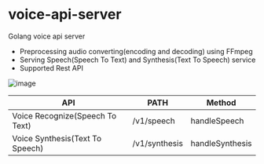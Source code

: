 # voice-api-server

Golang voice api server 
 - Preprocessing audio converting(encoding and decoding) using FFmpeg 
 - Serving Speech(Speech To Text) and Synthesis(Text To Speech) service
 - Supported Rest API

![image](https://user-images.githubusercontent.com/10591350/139374435-d192b956-9b97-4314-acc9-fbb9e1a0319a.png)

| API                             | PATH          | Method          |
|---------------------------------|---------------|-----------------|
| Voice Recognize(Speech To Text) | /v1/speech    | handleSpeech    |
| Voice Synthesis(Text To Speech) | /v1/synthesis | handleSynthesis |